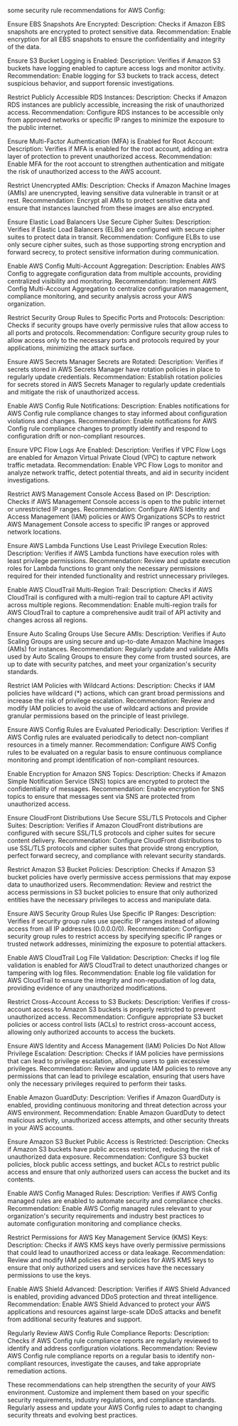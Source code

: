 some security rule recommendations for AWS Config:

Ensure EBS Snapshots Are Encrypted:
Description: Checks if Amazon EBS snapshots are encrypted to protect sensitive data.
Recommendation: Enable encryption for all EBS snapshots to ensure the confidentiality and integrity of the data.

Ensure S3 Bucket Logging is Enabled:
Description: Verifies if Amazon S3 buckets have logging enabled to capture access logs and monitor activity.
Recommendation: Enable logging for S3 buckets to track access, detect suspicious behavior, and support forensic investigations.

Restrict Publicly Accessible RDS Instances:
Description: Checks if Amazon RDS instances are publicly accessible, increasing the risk of unauthorized access.
Recommendation: Configure RDS instances to be accessible only from approved networks or specific IP ranges to minimize the exposure to the public internet.

Ensure Multi-Factor Authentication (MFA) is Enabled for Root Account:
Description: Verifies if MFA is enabled for the root account, adding an extra layer of protection to prevent unauthorized access.
Recommendation: Enable MFA for the root account to strengthen authentication and mitigate the risk of unauthorized access to the AWS account.

Restrict Unencrypted AMIs:
Description: Checks if Amazon Machine Images (AMIs) are unencrypted, leaving sensitive data vulnerable in transit or at rest.
Recommendation: Encrypt all AMIs to protect sensitive data and ensure that instances launched from these images are also encrypted.

Ensure Elastic Load Balancers Use Secure Cipher Suites:
Description: Verifies if Elastic Load Balancers (ELBs) are configured with secure cipher suites to protect data in transit.
Recommendation: Configure ELBs to use only secure cipher suites, such as those supporting strong encryption and forward secrecy, to protect sensitive information during communication.

Enable AWS Config Multi-Account Aggregation:
Description: Enables AWS Config to aggregate configuration data from multiple accounts, providing centralized visibility and monitoring.
Recommendation: Implement AWS Config Multi-Account Aggregation to centralize configuration management, compliance monitoring, and security analysis across your AWS organization.

Restrict Security Group Rules to Specific Ports and Protocols:
Description: Checks if security groups have overly permissive rules that allow access to all ports and protocols.
Recommendation: Configure security group rules to allow access only to the necessary ports and protocols required by your applications, minimizing the attack surface.

Ensure AWS Secrets Manager Secrets are Rotated:
Description: Verifies if secrets stored in AWS Secrets Manager have rotation policies in place to regularly update credentials.
Recommendation: Establish rotation policies for secrets stored in AWS Secrets Manager to regularly update credentials and mitigate the risk of unauthorized access.

Enable AWS Config Rule Notifications:
Description: Enables notifications for AWS Config rule compliance changes to stay informed about configuration violations and changes.
Recommendation: Enable notifications for AWS Config rule compliance changes to promptly identify and respond to configuration drift or non-compliant resources.

Ensure VPC Flow Logs Are Enabled:
Description: Verifies if VPC Flow Logs are enabled for Amazon Virtual Private Cloud (VPC) to capture network traffic metadata.
Recommendation: Enable VPC Flow Logs to monitor and analyze network traffic, detect potential threats, and aid in security incident investigations.

Restrict AWS Management Console Access Based on IP:
Description: Checks if AWS Management Console access is open to the public internet or unrestricted IP ranges.
Recommendation: Configure AWS Identity and Access Management (IAM) policies or AWS Organizations SCPs to restrict AWS Management Console access to specific IP ranges or approved network locations.

Ensure AWS Lambda Functions Use Least Privilege Execution Roles:
Description: Verifies if AWS Lambda functions have execution roles with least privilege permissions.
Recommendation: Review and update execution roles for Lambda functions to grant only the necessary permissions required for their intended functionality and restrict unnecessary privileges.

Enable AWS CloudTrail Multi-Region Trail:
Description: Checks if AWS CloudTrail is configured with a multi-region trail to capture API activity across multiple regions.
Recommendation: Enable multi-region trails for AWS CloudTrail to capture a comprehensive audit trail of API activity and changes across all regions.

Ensure Auto Scaling Groups Use Secure AMIs:
Description: Verifies if Auto Scaling Groups are using secure and up-to-date Amazon Machine Images (AMIs) for instances.
Recommendation: Regularly update and validate AMIs used by Auto Scaling Groups to ensure they come from trusted sources, are up to date with security patches, and meet your organization's security standards.

Restrict IAM Policies with Wildcard Actions:
Description: Checks if IAM policies have wildcard (*) actions, which can grant broad permissions and increase the risk of privilege escalation.
Recommendation: Review and modify IAM policies to avoid the use of wildcard actions and provide granular permissions based on the principle of least privilege.

Ensure AWS Config Rules are Evaluated Periodically:
Description: Verifies if AWS Config rules are evaluated periodically to detect non-compliant resources in a timely manner.
Recommendation: Configure AWS Config rules to be evaluated on a regular basis to ensure continuous compliance monitoring and prompt identification of non-compliant resources.

Enable Encryption for Amazon SNS Topics:
Description: Checks if Amazon Simple Notification Service (SNS) topics are encrypted to protect the confidentiality of messages.
Recommendation: Enable encryption for SNS topics to ensure that messages sent via SNS are protected from unauthorized access.

Ensure CloudFront Distributions Use Secure SSL/TLS Protocols and Cipher Suites:
Description: Verifies if Amazon CloudFront distributions are configured with secure SSL/TLS protocols and cipher suites for secure content delivery.
Recommendation: Configure CloudFront distributions to use SSL/TLS protocols and cipher suites that provide strong encryption, perfect forward secrecy, and compliance with relevant security standards.

Restrict Amazon S3 Bucket Policies:
Description: Checks if Amazon S3 bucket policies have overly permissive access permissions that may expose data to unauthorized users.
Recommendation: Review and restrict the access permissions in S3 bucket policies to ensure that only authorized entities have the necessary privileges to access and manipulate data.

Ensure AWS Security Group Rules Use Specific IP Ranges:
Description: Verifies if security group rules use specific IP ranges instead of allowing access from all IP addresses (0.0.0.0/0).
Recommendation: Configure security group rules to restrict access by specifying specific IP ranges or trusted network addresses, minimizing the exposure to potential attackers.

Enable AWS CloudTrail Log File Validation:
Description: Checks if log file validation is enabled for AWS CloudTrail to detect unauthorized changes or tampering with log files.
Recommendation: Enable log file validation for AWS CloudTrail to ensure the integrity and non-repudiation of log data, providing evidence of any unauthorized modifications.

Restrict Cross-Account Access to S3 Buckets:
Description: Verifies if cross-account access to Amazon S3 buckets is properly restricted to prevent unauthorized access.
Recommendation: Configure appropriate S3 bucket policies or access control lists (ACLs) to restrict cross-account access, allowing only authorized accounts to access the buckets.

Ensure AWS Identity and Access Management (IAM) Policies Do Not Allow Privilege Escalation:
Description: Checks if IAM policies have permissions that can lead to privilege escalation, allowing users to gain excessive privileges.
Recommendation: Review and update IAM policies to remove any permissions that can lead to privilege escalation, ensuring that users have only the necessary privileges required to perform their tasks.

Enable Amazon GuardDuty:
Description: Verifies if Amazon GuardDuty is enabled, providing continuous monitoring and threat detection across your AWS environment.
Recommendation: Enable Amazon GuardDuty to detect malicious activity, unauthorized access attempts, and other security threats in your AWS accounts.

Ensure Amazon S3 Bucket Public Access is Restricted:
Description: Checks if Amazon S3 buckets have public access restricted, reducing the risk of unauthorized data exposure.
Recommendation: Configure S3 bucket policies, block public access settings, and bucket ACLs to restrict public access and ensure that only authorized users can access the bucket and its contents.

Enable AWS Config Managed Rules:
Description: Verifies if AWS Config managed rules are enabled to automate security and compliance checks.
Recommendation: Enable AWS Config managed rules relevant to your organization's security requirements and industry best practices to automate configuration monitoring and compliance checks.

Restrict Permissions for AWS Key Management Service (KMS) Keys:
Description: Checks if AWS KMS keys have overly permissive permissions that could lead to unauthorized access or data leakage.
Recommendation: Review and modify IAM policies and key policies for AWS KMS keys to ensure that only authorized users and services have the necessary permissions to use the keys.

Enable AWS Shield Advanced:
Description: Verifies if AWS Shield Advanced is enabled, providing advanced DDoS protection and threat intelligence.
Recommendation: Enable AWS Shield Advanced to protect your AWS applications and resources against large-scale DDoS attacks and benefit from additional security features and support.

Regularly Review AWS Config Rule Compliance Reports:
Description: Checks if AWS Config rule compliance reports are regularly reviewed to identify and address configuration violations.
Recommendation: Review AWS Config rule compliance reports on a regular basis to identify non-compliant resources, investigate the causes, and take appropriate remediation actions.

These recommendations can help strengthen the security of your AWS environment. Customize and implement them based on your specific security requirements, industry regulations, and compliance standards. Regularly assess and update your AWS Config rules to adapt to changing security threats and evolving best practices.
